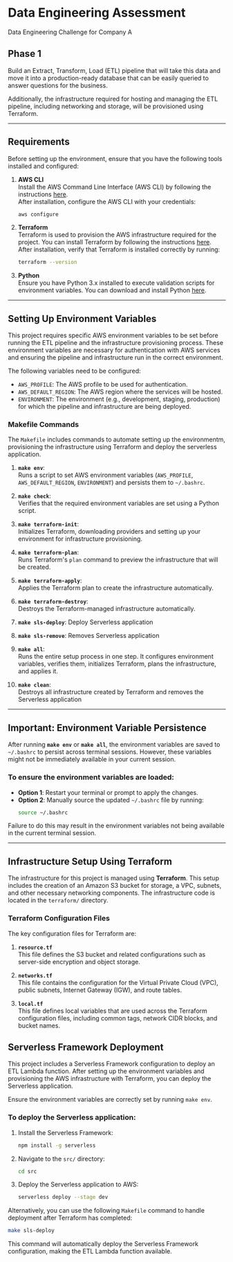 # Data Engineering Assessment
Data Engineering Challenge for Company A

## **Phase 1**

Build an Extract, Transform, Load (ETL) pipeline that will take this data and move it into a production-ready database that can be easily queried to answer questions for the business.

Additionally, the infrastructure required for hosting and managing the ETL pipeline, including networking and storage, will be provisioned using Terraform.

---

## **Requirements**

Before setting up the environment, ensure that you have the following tools installed and configured:

1. **AWS CLI**  
   Install the AWS Command Line Interface (AWS CLI) by following the instructions [here](https://docs.aws.amazon.com/cli/latest/userguide/install-cliv2.html).  
   After installation, configure the AWS CLI with your credentials:
   ```bash
   aws configure
   ```

2. **Terraform**  
   Terraform is used to provision the AWS infrastructure required for the project. You can install Terraform by following the instructions [here](https://developer.hashicorp.com/terraform/tutorials/aws-get-started/install-cli). After installation, verify that Terraform is installed correctly by running:
   ```bash
   terraform --version
   ```

3. **Python**  
   Ensure you have Python 3.x installed to execute validation scripts for environment variables. You can download and install Python [here](https://www.python.org/downloads/).

---

## **Setting Up Environment Variables**

This project requires specific AWS environment variables to be set before running the ETL pipeline and the infrastructure provisioning process. These environment variables are necessary for authentication with AWS services and ensuring the pipeline and infrastructure run in the correct environment.

The following variables need to be configured:

- `AWS_PROFILE`: The AWS profile to be used for authentication.
- `AWS_DEFAULT_REGION`: The AWS region where the services will be hosted.
- `ENVIRONMENT`: The environment (e.g., development, staging, production) for which the pipeline and infrastructure are being deployed.

### **Makefile Commands**

The `Makefile` includes commands to automate setting up the environmentm, provisioning the infrastructure using Terraform and deploy the serverless application.

1. **`make env`**:  
   Runs a script to set AWS environment variables (`AWS_PROFILE`, `AWS_DEFAULT_REGION`, `ENVIRONMENT`) and persists them to `~/.bashrc`.

2. **`make check`**:  
   Verifies that the required environment variables are set using a Python script.

3. **`make terraform-init`**:  
   Initializes Terraform, downloading providers and setting up your environment for infrastructure provisioning.

4. **`make terraform-plan`**:  
   Runs Terraform's `plan` command to preview the infrastructure that will be created.

5. **`make terraform-apply`**:  
   Applies the Terraform plan to create the infrastructure automatically.

6. **`make terraform-destroy`**:  
   Destroys the Terraform-managed infrastructure automatically.

7. **`make sls-deploy`**:
   Deploy Serverless application

8. **`make sls-remove`**:
   Removes Serverless application

9. **`make all`**:  
   Runs the entire setup process in one step. It configures environment variables, verifies them, initializes Terraform, plans the infrastructure, and applies it.

10. **`make clean`**:  
   Destroys all infrastructure created by Terraform and removes the Serverless application

---

## **Important: Environment Variable Persistence**

After running **`make env`** or **`make all`**, the environment variables are saved to `~/.bashrc` to persist across terminal sessions. However, these variables might not be immediately available in your current session. 

### To ensure the environment variables are loaded:
- **Option 1**: Restart your terminal or prompt to apply the changes.
- **Option 2**: Manually source the updated `~/.bashrc` file by running:
  ```bash
  source ~/.bashrc
  ```

Failure to do this may result in the environment variables not being available in the current terminal session.

---

## **Infrastructure Setup Using Terraform**

The infrastructure for this project is managed using **Terraform**. This setup includes the creation of an Amazon S3 bucket for storage, a VPC, subnets, and other necessary networking components. The infrastructure code is located in the `terraform/` directory.

### **Terraform Configuration Files**

The key configuration files for Terraform are:

1. **`resource.tf`**  
   This file defines the S3 bucket and related configurations such as server-side encryption and object storage.

2. **`networks.tf`**  
   This file contains the configuration for the Virtual Private Cloud (VPC), public subnets, Internet Gateway (IGW), and route tables.

3. **`local.tf`**  
   This file defines local variables that are used across the Terraform configuration files, including common tags, network CIDR blocks, and bucket names.

## **Serverless Framework Deployment**

This project includes a Serverless Framework configuration to deploy an ETL Lambda function. After setting up the environment variables and provisioning the AWS infrastructure with Terraform, you can deploy the Serverless application.

Ensure the environment variables are correctly set by running `make env`.

### **To deploy the Serverless application:**

1. Install the Serverless Framework:
   ```bash
   npm install -g serverless
   ```

2. Navigate to the `src/` directory:
   ```bash
   cd src
   ```

3. Deploy the Serverless application to AWS:
   ```bash
   serverless deploy --stage dev
   ```

Alternatively, you can use the following `Makefile` command to handle deployment after Terraform has completed:
```bash
make sls-deploy
```

This command will automatically deploy the Serverless Framework configuration, making the ETL Lambda function available.